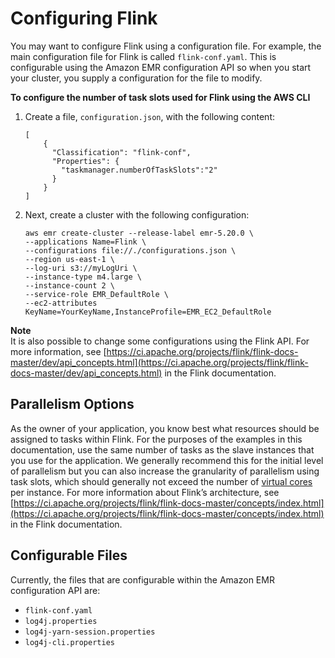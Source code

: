 # Configuring Flink<a name="flink-configure"></a>

You may want to configure Flink using a configuration file\. For example, the main configuration file for Flink is called `flink-conf.yaml`\. This is configurable using the Amazon EMR configuration API so when you start your cluster, you supply a configuration for the file to modify\.

**To configure the number of task slots used for Flink using the AWS CLI**

1. Create a file, `configuration.json`, with the following content:

   ```
   [
       {
         "Classification": "flink-conf",
         "Properties": {
           "taskmanager.numberOfTaskSlots":"2"
         }
       }
   ]
   ```

1. Next, create a cluster with the following configuration:

   ```
   aws emr create-cluster --release-label emr-5.20.0 \
   --applications Name=Flink \
   --configurations file://./configurations.json \
   --region us-east-1 \
   --log-uri s3://myLogUri \
   --instance-type m4.large \
   --instance-count 2 \
   --service-role EMR_DefaultRole \ 
   --ec2-attributes KeyName=YourKeyName,InstanceProfile=EMR_EC2_DefaultRole
   ```

**Note**  
It is also possible to change some configurations using the Flink API\. For more information, see [https://ci.apache.org/projects/flink/flink-docs-master/dev/api_concepts.html](https://ci.apache.org/projects/flink/flink-docs-master/dev/api_concepts.html) in the Flink documentation\.

## Parallelism Options<a name="flink-parallelism"></a>

As the owner of your application, you know best what resources should be assigned to tasks within Flink\. For the purposes of the examples in this documentation, use the same number of tasks as the slave instances that you use for the application\. We generally recommend this for the initial level of parallelism but you can also increase the granularity of parallelism using task slots, which should generally not exceed the number of [virtual cores](https://aws.amazon.com/ec2/virtualcores/) per instance\. For more information about Flink’s architecture, see [https://ci.apache.org/projects/flink/flink-docs-master/concepts/index.html](https://ci.apache.org/projects/flink/flink-docs-master/concepts/index.html) in the Flink documentation\.

## Configurable Files<a name="flink-configurable-files"></a>

Currently, the files that are configurable within the Amazon EMR configuration API are:
+ `flink-conf.yaml`
+ `log4j.properties`
+ `log4j-yarn-session.properties`
+ `log4j-cli.properties`